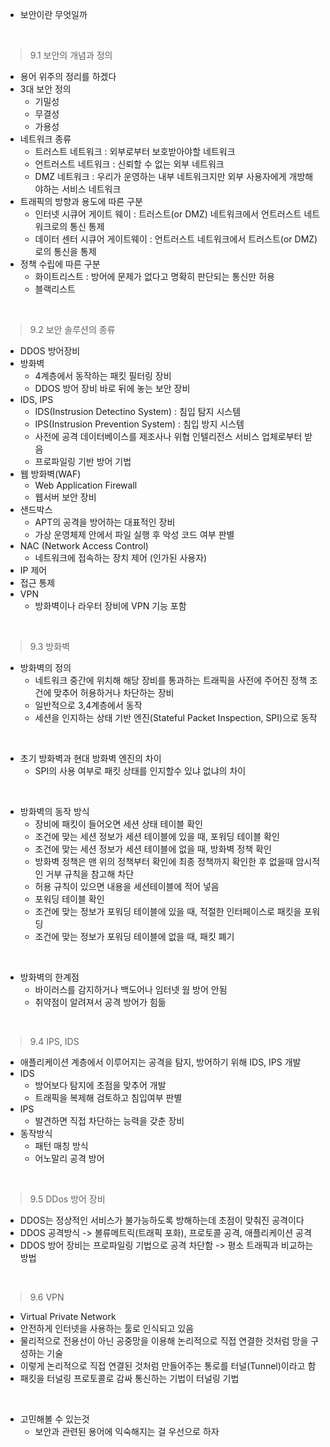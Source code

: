  - 보안이란 무엇일까

 <br>

 >9.1 보안의 개념과 정의
  - 용어 위주의 정리를 하겠다
  - 3대 보안 정의
    - 기밀성
    - 무결성
    - 가용성
  - 네트워크 종류
    - 트러스트 네트워크 : 외부로부터 보호받아야할 네트워크
    - 언트러스트 네트워크 : 신뢰할 수 없는 외부 네트워크
    - DMZ 네트워크 : 우리가 운영하는 내부 네트워크지만 외부 사용자에게 개방해야하는 서비스 네트워크
  - 트래픽의 방향과 용도에 따른 구분
    - 인터넷 시큐어 게이트 웨이 : 트러스트(or DMZ) 네트워크에서 언트러스트 네트워크로의 통신 통제
    - 데이터 센터 시큐어 게이트웨이 : 언트러스트 네트워크에서 트러스트(or DMZ)로의 통신을 통제
  - 정책 수립에 따른 구분
    - 화이트리스트 : 방어에 문제가 없다고 명확히 판단되는 통신만 허용
    - 블랙리스트

<br>

 >9.2 보안 솔루션의 종류
  - DDOS 방어장비
  - 방화벽
    - 4계층에서 동작하는 패킷 필터링 장비
    - DDOS 방어 장비 바로 뒤에 놓는 보안 장비
  - IDS, IPS
    - IDS(Instrusion Detectino System) : 침입 탐지 시스템
    - IPS(Instrusion Prevention System) : 침입 방지 시스템
    - 사전에 공격 데이터베이스를 제조사나 위협 인텔리전스 서비스 업체로부터 받음
    - 프로파일링 기반 방어 기법
  - 웹 방화벽(WAF)
    - Web Application Firewall
    - 웹서버 보안 장비
  - 샌드박스
    - APT의 공격을 방어하는 대표적인 장비
    - 가상 운영체제 안에서 파일 실행 후 악성 코드 여부 판별
  - NAC (Network Access Control)
    - 네트워크에 접속하는 장치 제어 (인가된 사용자)
  - IP 제어
  - 접근 통제
  - VPN
    - 방화벽이나 라우터 장비에 VPN 기능 포함

<br>

>9.3 방화벽
  - 방화벽의 정의
    - 네트워크 중간에 위치해 해당 장비를 통과하는 트래픽을 사전에 주어진 정책 조건에 맞추어 허용하거나 차단하는 장비
    - 일반적으로 3,4계층에서 동작
    - 세션을 인지하는 상태 기반 엔진(Stateful Packet Inspection, SPI)으로 동작

<br>

  - 초기 방화벽과 현대 방화벽 엔진의 차이
    - SPI의 사용 여부로 패킷 상태를 인지할수 있냐 없냐의 차이

<br>

  - 방화벽의 동작 방식
    - 장비에 패킷이 들어오면 세션 상태 테이블 확인
    - 조건에 맞는 세션 정보가 세션 테이블에 있을 때, 포워딩 테이블 확인
    - 조건에 맞는 세션 정보가 세션 테이블에 없을 때, 방화벽 정책 확인
    - 방화벽 정책은 맨 위의 정책부터 확인에 최종 정책까지 확인한 후 없을때 암시적인 거부 규칙을 참고해 차단
    - 허용 규칙이 있으면 내용을 세션테이블에 적어 넣음
    - 포워딩 테이블 확인
    - 조건에 맞는 정보가 포워딩 테이블에 있을 때, 적절한 인터페이스로 패킷을 포워딩
    - 조건에 맞는 정보가 포워딩 테이블에 없을 때, 패킷 폐기

<br>

  - 방화벽의 한계점
    - 바이러스를 감지하거나 백도어나 임터넷 웜 방어 안됨
    - 취약점이 알려져서 공격 방어가 힘듦
<br>

>9.4 IPS, IDS

  - 애플리케이션 계층에서 이루어지는 공격을 탐지, 방어하기 위해 IDS, IPS 개발
  - IDS
    - 방어보다 탐지에 초점을 맞추어 개발
    - 트래픽을 복제해 검토하고 침입여부 판별
  - IPS
    - 발견하면 직접 차단하는 능력을 갖춘 장비
  - 동작방식
    - 패턴 매칭 방식
    - 어노말리 공격 방어
<br>

>9.5 DDos 방어 장비

  - DDOS는 정상적인 서비스가 불가능하도록 방해하는데 초점이 맞춰진 공격이다
  - DDOS 공격방식 -> 볼류메트릭(트래픽 포화), 프로토콜 공격, 애플리케이션 공격
  - DDOS 방어 장비는 프로파일링 기법으로 공격 차단함 -> 평소 트래픽과 비교하는 방법
<br>

>9.6 VPN 

  - Virtual Private Network
  - 안전하게 인터넷을 사용하는 툴로 인식되고 있음
  - 물리적으로 전용선이 아닌 공중망을 이용해 논리적으로 직접 연결한 것처럼 망을 구성하는 기술
  - 이렇게 논리적으로 직접 연결된 것처럼 만들어주는 통로를 터널(Tunnel)이라고 함
  - 패킷을 터널링 프로토콜로 감싸 통신하는 기법이 터널링 기법

<br>

- 고민해볼 수 있는것
  - 보안과 관련된 용어에 익숙해지는 걸 우선으로 하자


<br>